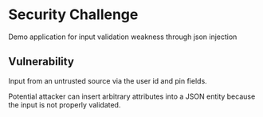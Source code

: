 # Security Challenge

Demo application for input validation weakness through json injection

## Vulnerability

Input from an untrusted source via the user id and pin fields.

Potential attacker can insert arbitrary attributes into a JSON entity because the input is not properly validated.
